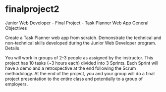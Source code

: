 # finalproject2


Junior Web Developer - Final Project - Task Planner Web App
General Objectives

Create a Task Planner web app from scratch.
Demonstrate the technical and non-technical skills developed during the Junior Web Developer program.
Details

You will work in groups of 2-3 people as assigned by the instructor.
This project has 10 tasks (~3 hours each) divided into 3 Sprints.
Each Sprint will have a demo and a retrospective at the end following the Scrum methodology.
At the end of the project, you and your group will do a final project presentation to the entire class and potentially to a group of employers.

